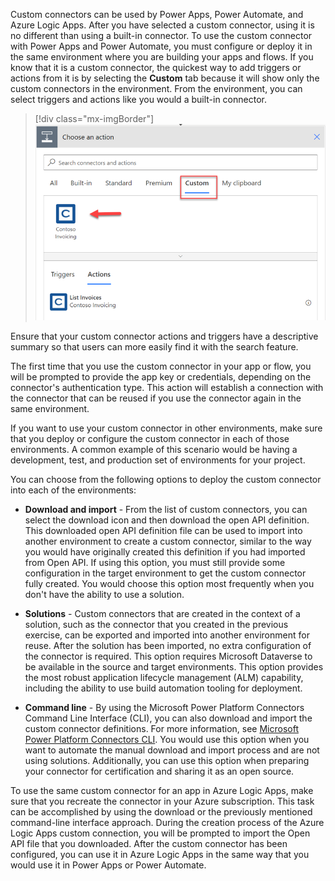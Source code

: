 Custom connectors can be used by Power Apps, Power Automate, and Azure Logic Apps. After you have selected a custom connector, using it is no different than using a built-in connector. To use the custom connector with Power Apps and Power Automate, you must configure or deploy it in the same environment where you are building your apps and flows. If you know that it is a custom connector, the quickest way to add triggers or actions from it is by selecting the **Custom** tab because it will show only the custom connectors in the environment. From the environment, you can select triggers and actions like you would a built-in connector.

> [!div class="mx-imgBorder"]
> [![Screenshot showing choosing the Custom tab to show only the custom connectors.](../media/custom-action.png)](../media/custom-action.png#lightbox)

Ensure that your custom connector actions and triggers have a descriptive summary so that users can more easily find it with the search feature.

The first time that you use the custom connector in your app or flow, you will be prompted to provide the app key or credentials, depending on the connector's authentication type. This action will establish a connection with the connector that can be reused if you use the connector again in the same environment.

If you want to use your custom connector in other environments, make sure that you deploy or configure the custom connector in each of those environments. A common example of this scenario would be having a development, test, and production set of environments for your project.

You can choose from the following options to deploy the custom connector into each of the environments:

- **Download and import** - From the list of custom connectors, you can select the download icon and then download the open API definition. This downloaded open API definition file can be used to import into another environment to create a custom connector, similar to the way you would have originally created this definition if you had imported from Open API. If using this option, you must still provide some configuration in the target environment to get the custom connector fully created. You would choose this option most frequently when you don't have the ability to use a solution.

- **Solutions** - Custom connectors that are created in the context of a solution, such as the connector that you created in the previous exercise, can be exported and imported into another environment for reuse. After the solution has been imported, no extra configuration of the connector is required. This option requires Microsoft Dataverse to be available in the source and target environments. This option provides the most robust application lifecycle management (ALM) capability, including the ability to use build automation tooling for deployment.

- **Command line** - By using the Microsoft Power Platform Connectors Command Line Interface (CLI), you can also download and import the custom connector definitions. For more information, see [Microsoft Power Platform Connectors CLI](https://docs.microsoft.com/connectors/custom-connectors/paconn-cli/?azure-portal=true). You would use this option when you want to automate the manual download and import process and are not using solutions. Additionally, you can use this option when preparing your connector for certification and sharing it as an open source.

To use the same custom connector for an app in Azure Logic Apps, make sure that you recreate the connector in your Azure subscription. This task can be accomplished by using the download or the previously mentioned command-line interface approach. During the creation process of the Azure Logic Apps custom connection, you will be prompted to import the Open API file that you downloaded. After the custom connector has been configured, you can use it in Azure Logic Apps in the same way that you would use it in Power Apps or Power Automate.
